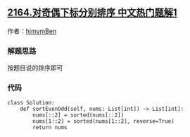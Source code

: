 ## [2164.对奇偶下标分别排序 中文热门题解1](https://leetcode.cn/problems/sort-even-and-odd-indices-independently/solutions/100000/python-mo-ni-by-himymben-ev48)

作者：[himymBen](https://leetcode.cn/u/himymBen)

### 解题思路
按题目说的排序即可

### 代码

```python3
class Solution:
    def sortEvenOdd(self, nums: List[int]) -> List[int]:
        nums[::2] = sorted(nums[::2])
        nums[1::2] = sorted(nums[1::2], reverse=True)
        return nums

```
